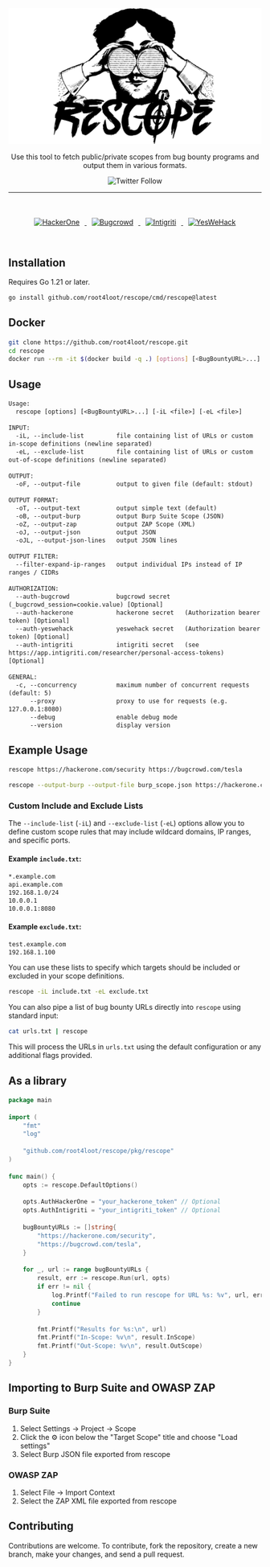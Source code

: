 <div align="center">
  <img src="logo.png" alt="Logo" width="970"/>
  <a href="https://img.shields.io/twitter/follow/danielantonsen"> </a>
  <p>Use this tool to fetch public/private scopes from bug bounty programs and output them in various formats.</p>
  <img src="https://img.shields.io/twitter/follow/danielantonsen" alt="Twitter Follow"/>
</div>

<hr>

<div align="center" style="padding: 20px; margin: 20px;">
  <a href="https://github.com/root4loot/rescope/actions/workflows/test-hackerone.yml">
    <img src="https://github.com/root4loot/rescope/actions/workflows/test-hackerone.yml/badge.svg" alt="HackerOne" style="margin: 10px;"/>
  </a>
  <a href="https://github.com/root4loot/rescope/actions/workflows/test-bugcrowd.yml">
    <img src="https://github.com/root4loot/rescope/actions/workflows/test-bugcrowd.yml/badge.svg" alt="Bugcrowd" style="margin: 10px;"/>
  </a>
  <a href="https://github.com/root4loot/rescope/actions/workflows/test-intigriti.yml">
    <img src="https://github.com/root4loot/rescope/actions/workflows/test-intigriti.yml/badge.svg" alt="Intigriti" style="margin: 10px;"/>
  </a>
  <a href="https://github.com/root4loot/rescope/actions/workflows/test-yeswehack.yml">
    <img src="https://github.com/root4loot/rescope/actions/workflows/test-yeswehack.yml/badge.svg" alt="YesWeHack" style="margin: 10px;"/>
  </a>
</div>


## Installation

Requires Go 1.21 or later.

```bash
go install github.com/root4loot/rescope/cmd/rescope@latest
```

## Docker

```bash
git clone https://github.com/root4loot/rescope.git
cd rescope
docker run --rm -it $(docker build -q .) [options] [<BugBountyURL>...]
```

## Usage

```
Usage:
  rescope [options] [<BugBountyURL>...] [-iL <file>] [-eL <file>]

INPUT:
  -iL, --include-list         file containing list of URLs or custom in-scope definitions (newline separated)
  -eL, --exclude-list         file containing list of URLs or custom out-of-scope definitions (newline separated)

OUTPUT:
  -oF, --output-file          output to given file (default: stdout)

OUTPUT FORMAT:
  -oT, --output-text          output simple text (default)
  -oB, --output-burp          output Burp Suite Scope (JSON)
  -oZ, --output-zap           output ZAP Scope (XML)
  -oJ, --output-json          output JSON
  -oJL, --output-json-lines   output JSON lines

OUTPUT FILTER:
  --filter-expand-ip-ranges   output individual IPs instead of IP ranges / CIDRs

AUTHORIZATION:
  --auth-bugcrowd             bugcrowd secret    (_bugcrowd_session=cookie.value) [Optional]
  --auth-hackerone            hackerone secret   (Authorization bearer token) [Optional]
  --auth-yeswehack            yeswehack secret   (Authorization bearer token) [Optional]
  --auth-intigriti            intigriti secret   (see https://app.intigriti.com/researcher/personal-access-tokens) [Optional]

GENERAL:
  -c, --concurrency           maximum number of concurrent requests (default: 5)
      --proxy                 proxy to use for requests (e.g. 127.0.0.1:8080)
      --debug                 enable debug mode
      --version               display version
```

## Example Usage

```bash
rescope https://hackerone.com/security https://bugcrowd.com/tesla
```

```bash
rescope --output-burp --output-file burp_scope.json https://hackerone.com/security https://bugcrowd.com/tesla
```

### Custom Include and Exclude Lists

The `--include-list` (`-iL`) and `--exclude-list` (`-eL`) options allow you to define custom scope rules that may include wildcard domains, IP ranges, and specific ports.

#### Example `include.txt`:
```
*.example.com
api.example.com
192.168.1.0/24
10.0.0.1
10.0.0.1:8080
```

#### Example `exclude.txt`:
```
test.example.com
192.168.1.100
```

You can use these lists to specify which targets should be included or excluded in your scope definitions.
```bash
rescope -iL include.txt -eL exclude.txt
```

You can also pipe a list of bug bounty URLs directly into `rescope` using standard input:
```bash
cat urls.txt | rescope
```

This will process the URLs in `urls.txt` using the default configuration or any additional flags provided.

## As a library

```go
package main

import (
	"fmt"
	"log"

	"github.com/root4loot/rescope/pkg/rescope"
)

func main() {
	opts := rescope.DefaultOptions()

	opts.AuthHackerOne = "your_hackerone_token" // Optional
	opts.AuthIntigriti = "your_intigriti_token" // Optional

	bugBountyURLs := []string{
		"https://hackerone.com/security",
		"https://bugcrowd.com/tesla",
	}

	for _, url := range bugBountyURLs {
		result, err := rescope.Run(url, opts)
		if err != nil {
			log.Printf("Failed to run rescope for URL %s: %v", url, err)
			continue
		}

		fmt.Printf("Results for %s:\n", url)
		fmt.Printf("In-Scope: %v\n", result.InScope)
		fmt.Printf("Out-Scope: %v\n", result.OutScope)
	}
}
```

## Importing to Burp Suite and OWASP ZAP

### Burp Suite

1. Select Settings -> Project -> Scope
2. Click the ⚙︎ icon below the "Target Scope" title and choose "Load settings"
3. Select Burp JSON file exported from rescope

### OWASP ZAP

1. Select File -> Import Context
2. Select the ZAP XML file exported from rescope

## Contributing

Contributions are welcome. To contribute, fork the repository, create a new branch, make your changes, and send a pull request.
